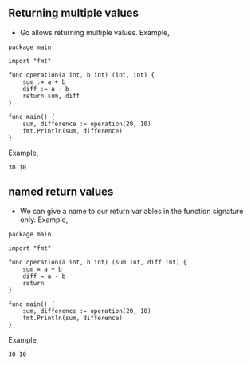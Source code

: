 ## Returning multiple values ##

* Go allows returning multiple values. Example,

```
package main

import "fmt"

func operation(a int, b int) (int, int) {
	sum := a + b
	diff := a - b
	return sum, diff
}

func main() {
	sum, difference := operation(20, 10)
	fmt.Println(sum, difference)
}
```
Example,
```
30 10
```



## named return values ##

* We can give a name to our return variables in the function signature only. Example,

```
package main

import "fmt"

func operation(a int, b int) (sum int, diff int) {
	sum = a + b
	diff = a - b
	return
}

func main() {
	sum, difference := operation(20, 10)
	fmt.Println(sum, difference)
}
```
Example,
```
30 10
```



